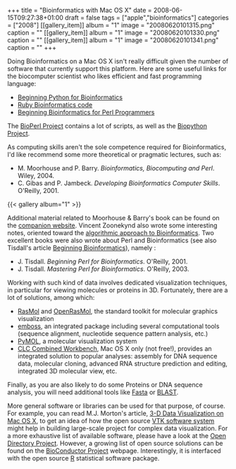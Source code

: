 +++
title = "Bioinformatics with Mac OS X"
date = 2008-06-15T09:27:38+01:00
draft = false
tags = ["apple","bioinformatics"]
categories = ["2008"]
[[gallery_item]]
album = "1"
image = "20080620101315.png"
caption = ""
[[gallery_item]]
album = "1"
image = "20080620101330.png"
caption = ""
[[gallery_item]]
album = "1"
image = "20080620101341.png"
caption = ""
+++

Doing Bioinformatics on a Mac OS X isn't really difficult given the number of software that currently support this platform. Here are some useful links for the biocomputer scientist who likes efficient and fast programming language:

<!--more-->

- [Beginning Python for Bioinformatics][Beginning Python for Bioinformatics]
- [Ruby Bioinformatics code][Ruby Bioinformatics code]
- [Beginning Bioinformatics for Perl Programmers][Beginning Bioinformatics for Perl Programmers]

The [BioPerl Project][BioPerl Project] contains a lot of scripts, as well as the [Biopython Project][Biopython Project].

As computing skills aren't the sole competence required for Bioinformatics, I'd like recommend some more theoretical or pragmatic lectures, such as:

- M. Moorhouse and P. Barry. *Bioinformatics, Biocomputing and Perl*. Wiley, 2004. 
- C. Gibas and P. Jambeck. *Developing Bioinformatics Computer Skills*. O'Reilly, 2001.

{{< gallery album="1" >}}

Additional material related to Moorhouse &amp; Barry's book can be found on the [companion website]. Vincent Zoonekynd also wrote some interesting notes, oriented toward the [algorithmic approach to Bioinformatics][algorithmic approach to Bioinformatics]. Two excellent books were also wrote about Perl and Bioinformatics (see also Tisdall's article [Beginning Bioinformatics][Beginning Bioinformatics]), namely :

- J. Tisdall. *Beginning Perl for Bioinformatics*. O'Reilly, 2001. 
- J. Tisdall. *Mastering Perl for Bioinformatics*. O'Reilly, 2003.

Working with such kind of data involves dedicated visualization techniques, in particular for viewing molecules or proteins in 3D. Fortunately, there are a lot of solutions, among which:

- [RasMol][RasMol] and [OpenRasMol][OpenRasMol], the standard toolkit for molecular graphics visualization 
- [emboss][emboss], an integrated package including several computational tools (sequence alignment, nucleotide sequence pattern analysis, etc.) 
- [PyMOL][PyMOL], a molecular visualization system 
- [CLC Combined Workbench][CLC Combined Workbench], Mac OS X only (not free!), provides an integrated solution to popular analyses: assembly for DNA sequence data, molecular cloning, advanced RNA structure prediction and editing, integrated 3D molecular view, etc.

Finally, as you are also likely to do some Proteins or DNA sequence analysis, you will need additional tools like [Fasta][Fasta] or [BLAST][BLAST].

More general software or libraries can be used for that purpose, of course. For example, you can read M.J. Morton's article, [3-D Data Visualization on Mac OS X][3-D Data Visualization on Mac OS X], to get an idea of how the open source [VTK software system][VTK software system] might help in building large-scale project for complex data visualization. For a more exhaustive list of available software, please have a look at the [Open Directory Project][Open Directory Project]. However, a growing list of open source solutions can be found on the [BioConductor Project][BioConductor Project] webpage. Interestingly, it is interfaced with the open source [R][R] statistical software package.


[Beginning Python for Bioinformatics]: http://www.onlamp.com/pub/a/python/2002/10/17/biopython.html
[Ruby Bioinformatics code]: http://macresearch.org/script_tags/language/ruby
[Beginning Bioinformatics for Perl Programmers]: http://www.perl.com/pub/a/2002/01/02/bioinf.html
[BioPerl Project]: http://www.bioperl.org/wiki/Main_Page
[Biopython Project]: http://biopython.org/wiki/Main_Page
[companion website]: http://glasnost.itcarlow.ie/~biobook/
[algorithmic approach to Bioinformatics]: http://zoonek2.free.fr/UNIX/49_bioinfo/Cours.html
[Beginning Bioinformatics]: http://www.perl.com/pub/a/2002/01/02/bioinf.html
[RasMol]: http://www.umass.edu/microbio/rasmol/
[OpenRasMol]: http://openrasmol.org/
[emboss]: http://emboss.sourceforge.net/
[PyMOL]: http://pymol.sourceforge.net/
[CLC Combined Workbench]: http://www.clcbio.com/index.php?id=92
[3-D Data Visualization on Mac OS X]: http://www.macdevcenter.com/pub/a/mac/2002/06/28/data_visualization.htm
[VTK software system]: http://www.vtk.org/
[Open Directory Project]: http://www.dmoz.org/Science/Biology/Bioinformatics/Software/
[BioConductor Project]: http://www.bioconductor.org
[R]: http://www.cran.r-project.org
[Fasta]: http://fasta.bioch.virginia.edu/fasta_www2/fasta_list2.shtml
[BLAST]: http://blast.ncbi.nlm.nih.gov/Blast.cgi
